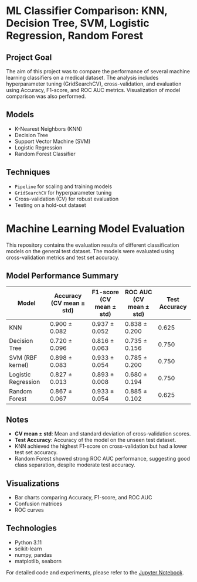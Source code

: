 # ML Classifier Comparison: KNN, Decision Tree, SVM, Logistic Regression, Random Forest

## Project Goal
The aim of this project was to compare the performance of several machine learning classifiers on a medical dataset.
The analysis includes hyperparameter tuning (GridSearchCV), cross-validation, and evaluation using Accuracy, F1-score, and ROC AUC metrics. 
Visualization of model comparison was also performed.

## Models
- K-Nearest Neighbors (KNN)
- Decision Tree
- Support Vector Machine (SVM)
- Logistic Regression
- Random Forest Classifier

## Techniques
- `Pipeline` for scaling and training models
- `GridSearchCV` for hyperparameter tuning
- Cross-validation (CV) for robust evaluation
- Testing on a hold-out dataset

# Machine Learning Model Evaluation

This repository contains the evaluation results of different classification models on the general test dataset. The models were evaluated using cross-validation metrics and test set accuracy.

## Model Performance Summary

| Model                 | Accuracy (CV mean ± std) | F1-score (CV mean ± std) | ROC AUC (CV mean ± std) | Test Accuracy |
|------------------------|-------------------------|--------------------------|-------------------------|---------------|
| KNN                   | 0.900 ± 0.082           | 0.937 ± 0.052           | 0.838 ± 0.200           | 0.625         |
| Decision Tree          | 0.720 ± 0.096           | 0.816 ± 0.063           | 0.735 ± 0.156           | 0.750         |
| SVM (RBF kernel)       | 0.898 ± 0.083           | 0.933 ± 0.054           | 0.785 ± 0.200           | 0.750         |
| Logistic Regression    | 0.827 ± 0.013           | 0.893 ± 0.008           | 0.680 ± 0.194           | 0.750         |
| Random Forest          | 0.867 ± 0.067           | 0.933 ± 0.054           | 0.885 ± 0.102           | 0.625         |

## Notes

- **CV mean ± std**: Mean and standard deviation of cross-validation scores.
- **Test Accuracy**: Accuracy of the model on the unseen test dataset.
- KNN achieved the highest F1-score on cross-validation but had a lower test set accuracy.
- Random Forest showed strong ROC AUC performance, suggesting good class separation, despite moderate test accuracy.

## Visualizations
- Bar charts comparing Accuracy, F1-score, and ROC AUC
- Confusion matrices
- ROC curves

## Technologies
- Python 3.11
- scikit-learn
- numpy, pandas
- matplotlib, seaborn

For detailed code and experiments, please refer to the [Jupyter Notebook](./main.ipynb).
